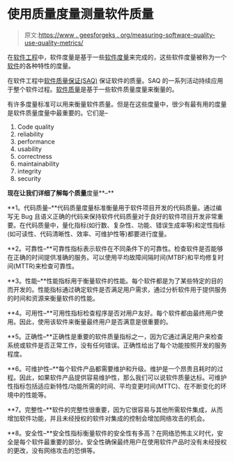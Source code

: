 # 使用质量度量测量软件质量

> 原文:[https://www . geesforgeks . org/measuring-software-quality-use-quality-metrics/](https://www.geeksforgeeks.org/measuring-software-quality-using-quality-metrics/)

在[软件工程](https://www.geeksforgeeks.org/software-engineering-introduction-to-software-engineering/)中，软件度量是基于一些[软件度量](https://www.geeksforgeeks.org/software-measurement-and-metrics/)来完成的，这些软件度量被称为一个[软件](https://www.geeksforgeeks.org/software-concepts/)的各种特性的度量。

在软件工程中[软件质量保证(SAQ)](https://www.geeksforgeeks.org/software-engineering-software-quality-assurance/) 保证软件的质量。SAQ 的一系列活动持续应用于整个软件过程。[软件质量](https://www.geeksforgeeks.org/software-engineering-software-quality/)是基于一些软件质量度量来衡量的。

有许多度量标准可以用来衡量软件质量。但是在这些度量中，很少有最有用的度量是软件质量度量中最重要的。它们是–

1.  Code quality
2.  reliability
3.  performance
4.  usability
5.  correctness
6.  maintainability
7.  integrity
8.  security

**现在让我们详细了解每个质量**度量**–**

**1。代码质量–**代码质量度量标准衡量用于软件项目开发的代码质量。通过编写无 Bug 且语义正确的代码来保持软件代码质量对于良好的软件项目开发非常重要。在代码质量中，量化指标(如行数、复杂性、功能、错误生成率等)和定性指标(如可读性、代码清晰性、效率、可维护性等)都要进行度量。

**2。可靠性–**可靠性指标表示软件在不同条件下的可靠性。检查软件是否能够在正确的时间提供准确的服务。可以使用平均故障间隔时间(MTBF)和平均修复时间(MTTR)来检查可靠性。

**3。性能–**性能指标用于衡量软件的性能。每个软件都是为了某些特定的目的而开发的。性能指标通过确定软件是否满足用户需求，通过分析软件用于提供服务的时间和资源来衡量软件的性能。

**4。可用性–**可用性指标检查程序是否对用户友好。每个软件都由最终用户使用。因此，使用该软件来衡量最终用户是否满意是很重要的。

**5。正确性–**正确性是重要的软件质量指标之一，因为它通过满足用户来检查系统或软件是否正常工作，没有任何错误。正确性给出了每个功能按照开发的服务程度。

**6。可维护性–**每个软件产品都需要维护和升级。维护是一个昂贵且耗时的过程。因此，如果软件产品提供容易维护性，那么我们可以说软件质量达标。可维护性指标包括适应新特性/功能所需的时间、平均变更时间(MTTC)、在不断变化的环境中的性能等。

**7。完整性–**软件的完整性很重要，因为它很容易与其他所需软件集成，从而增加软件功能，并且未经授权的软件对集成的控制会增加网络攻击的机会。

**8。安全性–**安全性指标衡量软件的安全性有多高？在网络恐怖主义时代，安全是每个软件最重要的部分。安全性确保最终用户在使用软件产品时没有未经授权的更改，没有网络攻击的恐惧等。